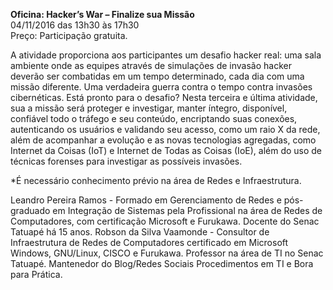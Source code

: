 <b>Oficina: Hacker’s War – Finalize sua Missão</b><br>
04/11/2016 das 13h30 às 17h30<br>
Preço: Participação gratuita.<br>

A atividade proporciona aos participantes um desafio hacker real: uma sala ambiente onde as equipes através de simulações de invasão hacker deverão ser combatidas em um tempo determinado, cada dia com uma missão diferente.
Uma verdadeira guerra contra o tempo contra invasões cibernéticas. Está pronto para o desafio?
Nesta terceira e última atividade, sua a missão será proteger e investigar, manter íntegro, disponível, confiável todo o tráfego e seu conteúdo, encriptando suas conexões, autenticando os usuários e validando seu acesso, como um raio X da rede, além de acompanhar a evolução e as novas tecnologias agregadas, como Internet da Coisas (IoT) e Internet de Todas as Coisas (IoE), além do uso de técnicas forenses para investigar as possíveis invasões.

*É necessário conhecimento prévio na área de Redes e Infraestrutura.

Leandro Pereira Ramos - Formado em Gerenciamento de Redes e pós-graduado em Integração de Sistemas pela Profissional na área de Redes de Computadores, com certificação Microsoft e Furukawa. Docente do Senac Tatuapé há 15 anos. 
Robson da Silva Vaamonde - Consultor de Infraestrutura de Redes de Computadores certificado em Microsoft Windows, GNU/Linux, CISCO e Furukawa. Professor na área de TI no Senac Tatuapé. Mantenedor do Blog/Redes Sociais Procedimentos em TI e Bora para Prática.

